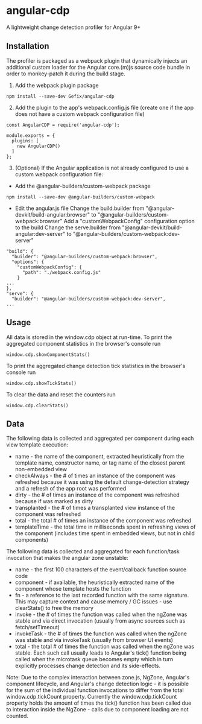 # angular-cdp

A lightweight change detection profiler for Angular 9+

## Installation

The profiler is packaged as a webpack plugin that dynamically injects an additional custom loader for the Angular core.(m)js source code bundle in order to monkey-patch it during the build stage.

1. Add the webpack plugin package
```
npm install --save-dev Gefix/angular-cdp
```

2. Add the plugin to the app's webpack.config.js file (create one if the app does not have a custom webpack configuration file)
```
const AngularCDP = require('angular-cdp');

module.exports = {
  plugins: [
    new AngularCDP()
  ]
};
```

3. (Optional) If the Angular application is not already configured to use a custom webpack configuration file:

* Add the @angular-builders/custom-webpack package
```
npm install --save-dev @angular-builders/custom-webpack
```

* Edit the angular.js file
Change the build.builder from "@angular-devkit/build-angular:browser" to "@angular-builders/custom-webpack:browser"
Add a "customWebpackConfig" configuration option to the build
Change the serve.builder from "@angular-devkit/build-angular:dev-server" to "@angular-builders/custom-webpack:dev-server"
```
"build": {
  "builder": "@angular-builders/custom-webpack:browser",
  "options": {
    "customWebpackConfig": {
      "path": "./webpack.config.js"
    }
...
},
"serve": {
  "builder": "@angular-builders/custom-webpack:dev-server",
...
```

## Usage
All data is stored in the window.cdp object at run-time.
To print the aggregated component statistics in the browser's console run
```
window.cdp.showComponentStats()
```
To print the aggregated change detection tick statistics in the browser's console run
```
window.cdp.showTickStats()
```
To clear the data and reset the counters run
```
window.cdp.clearStats()
```

## Data
The following data is collected and aggregated per component during each view template execution:
* name - the name of the component, extracted heuristically from the template name, constructor name, or tag name of the closest parent non-embedded view
* checkAlways - the # of times an instance of the component was refreshed because it was using the default change-detection strategy and a refresh of the app root was performed
* dirty - the # of times an instance of the component was refreshed because if was marked as dirty
* transplanted - the # of times a transplanted view instance of the component was refreshed
* total - the total # of times an instance of the component was refreshed
* templateTime - the total time in milliseconds spent in refreshing views of the component (includes time spent in embedded views, but not in child components)

The following data is collected and aggregated for each function/task invocation that makes the angular zone unstable:
* name - the first 100 characters of the event/callback function source code
* component - if available, the heuristically extracted name of the component whose template hosts the function
* fn - a reference to the last recorded function with the same signature. This may capture context and cause memory / GC issues - use clearStats() to free the memory
* invoke - the # of times the function was called when the ngZone was stable and via direct invocation (usually from async sources such as fetch/setTimeout)
* invokeTask - the # of times the function was called when the ngZone was stable and via invokeTask (usually from browser UI events)
* total - the total # of times the function was called when the ngZone was stable. Each such call usually leads to Angular's tick() function being called when the microtask queue becomes empty which in turn explicitly processes change detection and its side-effects.

Note: Due to the complex interaction between zone.js, NgZone, Angular's component lifecycle, and Angular's change detection logic - it is possible for the sum of the individual function invocations to differ from the total window.cdp.tickCount property. Currently the window.cdp.tickCount property holds the amount of times the tick() function has been called due to interaction inside the NgZone - calls due to component loading are not counted.
